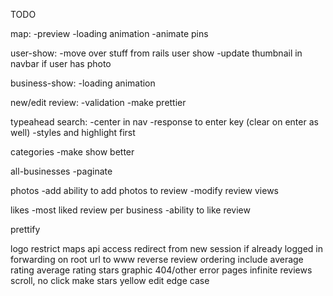 TODO

map:
-preview
-loading animation
-animate pins

user-show:
-move over stuff from rails user show
-update thumbnail in navbar if user has photo

business-show:
-loading animation

new/edit review:
-validation
-make prettier

typeahead search:
-center in nav
-response to enter key (clear on enter as well)
-styles and highlight first

categories
-make show better

all-businesses
-paginate

photos
-add ability to add photos to review
-modify review views

likes
-most liked review per business
-ability to like review

prettify

logo
restrict maps api access
redirect from new session if already logged in
forwarding on root url to www
reverse review ordering
include average rating
average rating stars graphic
404/other error pages
infinite reviews scroll, no click
make stars yellow
edit edge case